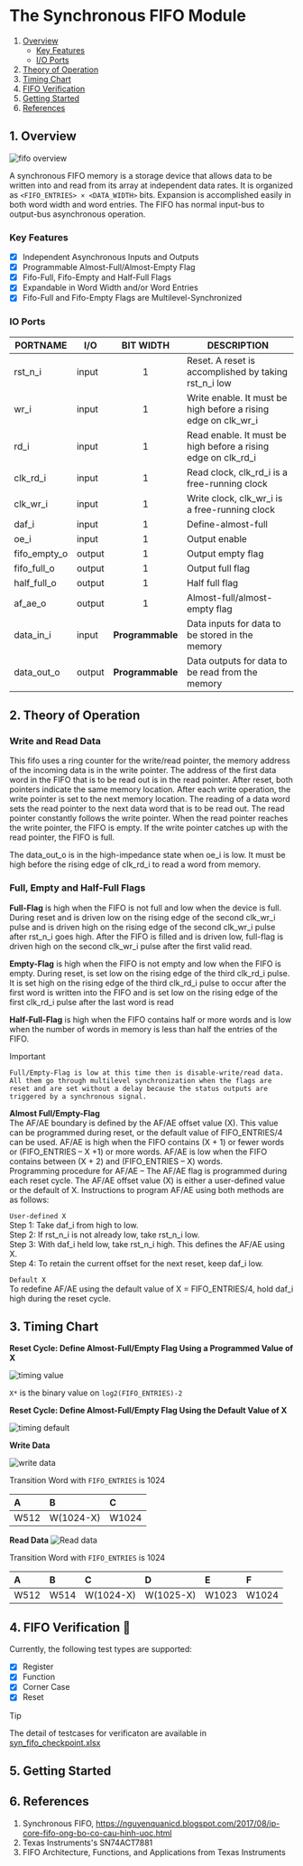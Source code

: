 # The Synchronous FIFO Module
1. [Overview](#1-Overview)
   * [Key Features](#Key-Features)
   * [I/O Ports](#IO-Ports)
2. [Theory of Operation](#2-Theory-of-Operation)
3. [Timing Chart](#3-Timing-Chart)
4. [FIFO Verification](#4-FIFO-Verification)
5. [Getting Started](#5-Getting-Started)
6. [References](#6-References)

## 1. Overview
![fifo overview](https://github.com/DatNguyen97-VN/SNC_core/blob/main/fifo/doc/figures/syn_fifo.png)

A synchronous FIFO memory is a storage device that allows data to be written into and read from its array at independent data rates. It is organized as `<FIFO_ENTRIES> × <DATA_WIDTH>` bits. Expansion is accomplished easily in both word width and word entries.
The FIFO has normal input-bus to output-bus asynchronous operation. 
### Key Features

- [x] Independent Asynchronous Inputs and Outputs
- [x] Programmable Almost-Full/Almost-Empty Flag
- [X] Fifo-Full, Fifo-Empty and Half-Full Flags
- [x] Expandable in Word Width and/or Word Entries
- [X] Fifo-Full and Fifo-Empty Flags are Multilevel-Synchronized

### IO Ports

| PORTNAME     | I/O    |   BIT WIDTH   | DESCRIPTION |
|--------------|--------|:-------------:|-------------|
| rst_n_i      | input  |       1       | Reset. A reset is accomplished by taking rst_n_i low |
| wr_i         | input  |       1       | Write enable. It must be high before a rising edge on clk_wr_i |
| rd_i         | input  |       1       | Read enable. It must be high before a rising edge on clk_rd_i |
| clk_rd_i     | input  |       1       | Read clock, clk_rd_i is a free-running clock |
| clk_wr_i     | input  |       1       | Write clock, clk_wr_i is a free-running clock |
| daf_i        | input  |       1       | Define-almost-full |
| oe_i         | input  |       1       | Output enable |
| fifo_empty_o | output |       1       | Output empty flag |
| fifo_full_o  | output |       1       | Output full flag |
| half_full_o  | output |       1       | Half full flag |
| af_ae_o      | output |       1       | Almost-full/almost-empty flag |
| data_in_i    | input  | **Programmable**  | Data inputs for data to be stored in the memory |
| data_out_o   | output | **Programmable**  | Data outputs for data to be read from the memory |

## 2. Theory of Operation

### Write and Read Data
This fifo uses a ring counter for the write/read pointer, the memory address of the incoming data is in the write pointer. The address of the first data word in the FIFO that is to be read out is in the read pointer. After reset, both pointers indicate the same memory location. After each write operation, the write pointer is set to the next memory location. The reading of a data word sets the read pointer to the next data word that is to be read out. The read pointer constantly follows the write pointer. When the read pointer reaches the write pointer, the FIFO is empty. If the write pointer catches up with the read pointer, the FIFO is full.

The data_out_o is in the high-impedance state when oe_i is low. It must be high before the rising edge of clk_rd_i to read a word from memory.

### Full, Empty and Half-Full Flags
**Full-Flag** is high when the FIFO is not full and low when the device is full. During reset and is driven low on the rising edge of the second clk_wr_i pulse and is driven high on the rising edge of the second clk_wr_i pulse after rst_n_i goes high. After the FIFO is filled and is driven low, full-flag is driven high on the second clk_wr_i pulse after the first valid read.

**Empty-Flag** is high when the FIFO is not empty and low when the FIFO is empty. During reset, is set low on the rising edge of the third clk_rd_i pulse. It is set high on the rising edge of the third clk_rd_i pulse to occur after the first word is written into the FIFO and is set low on the rising edge of the first clk_rd_i pulse after the last word is read

**Half-Full-Flag** is high when the FIFO contains half or more words and is low when the number of words in memory is less than half the entries of the FIFO.

> [!IMPORTANT]  
> `Full/Empty-Flag is low at this time then is disable-write/read data. All them go through multilevel synchronization when the flags are reset
and are set without a delay because the status outputs are triggered by a synchronous signal.`

**Almost Full/Empty-Flag**  
The AF/AE boundary is defined by the AF/AE offset value (X). This
value can be programmed during reset, or the default value of FIFO_ENTRIES/4 can be used. AF/AE is high when
the FIFO contains (X + 1) or fewer words or (FIFO_ENTRIES – X +1) or more words. AF/AE is low when the FIFO
contains between (X + 2) and (FIFO_ENTRIES – X) words.  
Programming procedure for AF/AE – The AF/AE flag is programmed during each reset cycle. The
AF/AE offset value (X) is either a user-defined value or the default of X. Instructions to program
AF/AE using both methods are as follows:  

`User-defined X`  
Step 1: Take daf_i from high to low.  
Step 2: If rst_n_i is not already low, take rst_n_i low.  
Step 3: With daf_i held low, take rst_n_i high. This defines the AF/AE using X.  
Step 4: To retain the current offset for the next reset, keep daf_i low.  

`Default X`  
To redefine AF/AE using the default value of X = FIFO_ENTRIES/4, hold daf_i high during the reset cycle.  
## 3. Timing Chart  
**Reset Cycle: Define Almost-Full/Empty Flag Using a Programmed Value of X**  

![timing value](https://github.com/DatNguyen97-VN/SNC_core/blob/main/fifo/doc/figures/timing_value.png)

 `X*` is the binary value on `log2(FIFO_ENTRIES)-2`

 **Reset Cycle: Define Almost-Full/Empty Flag Using the Default Value of X**

 ![timing default](https://github.com/DatNguyen97-VN/SNC_core/blob/main/fifo/doc/figures/timing_default.png)
 
**Write Data**

![write data](https://github.com/DatNguyen97-VN/SNC_core/blob/main/fifo/doc/figures/timing_write.png)


Transition Word with `FIFO_ENTRIES` is 1024

| A    |  B   |  C  |
| :--- | :--- | :---|
| W512 | W(1024-X) |  W1024 | 


**Read Data**
![Read data](https://github.com/DatNguyen97-VN/SNC_core/blob/main/fifo/doc/figures/timing_read.png)

Transition Word with `FIFO_ENTRIES` is 1024

| A    |   B  |   C  |  D   | E    |  F   |
| :--- | :--- | :--- | :--- | :--- | :--- |
| W512 | W514 |  W(1024-X) | W(1025-X) | W1023 | W1024 |
## 4. FIFO Verification  :mag_right:
Currently, the following test types are supported:  
- [x] Register  
- [x] Function  
- [X] Corner Case  
- [X] Reset  

> [!TIP]
> The detail of testcases for verificaton are available in [syn_fifo_checkpoint.xlsx](figures/syn_fifo_checkpoint.xlsx)  

## 5. Getting Started  
## 6. References  

1. Synchronous FIFO, https://nguyenquanicd.blogspot.com/2017/08/ip-core-fifo-ong-bo-co-cau-hinh-uoc.html  
2. Texas Instruments's SN74ACT7881  
3. FIFO Architecture, Functions, and Applications from Texas Instruments  
